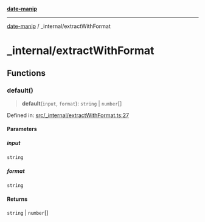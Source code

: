 [**date-manip**](../index.md)

***

[date-manip](../modules.md) / \_internal/extractWithFormat

# \_internal/extractWithFormat

## Functions

### default()

> **default**(`input`, `format`): `string` \| `number`[]

Defined in: [src/\_internal/extractWithFormat.ts:27](https://github.com/fengxinming/date-manip/blob/74162e61fff73f0ace27e57ce0b5395775c035f2/src/_internal/extractWithFormat.ts#L27)

#### Parameters

##### input

`string`

##### format

`string`

#### Returns

`string` \| `number`[]
